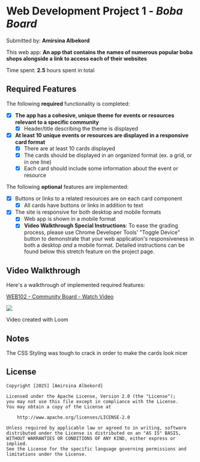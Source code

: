 # Web Development Project 1 - _Boba Board_

Submitted by: **Amirsina Albekord**

This web app: **An app that contains the names of numerous popular boba shops alongside a link to access each of their websites**

Time spent: **2.5** hours spent in total

## Required Features

The following **required** functionality is completed:

- [x] **The app has a cohesive, unique theme for events or resources relevant to a specific community**
  - [x] Header/title describing the theme is displayed
- [x] **At least 10 unique events or resources are displayed in a responsive card format**
  - [x] There are at least 10 cards displayed
  - [x] The cards should be displayed in an organized format (ex. a grid, or in one line)
  - [x] Each card should include some information about the event or resource

The following **optional** features are implemented:

- [x] Buttons or links to a related resources are on each card component
  - [x] All cards have buttons or links in addition to text
- [x] The site is responsive for both desktop and mobile formats
  - [x] Web app is shown in a mobile format
  - [x] **Video Walkthrough Special Instructions**: To ease the grading process, please use Chrome Developer Tools' "Toggle Device" button to demonstrate that your web application's responsiveness in both a desktop _and_ a mobile format. Detailed instructions can be found below this stretch feature on the project page.

## Video Walkthrough

Here's a walkthrough of implemented required features:

<div>
    <a href="https://www.loom.com/share/16d1be4c6f534e98a2df07daa9710717">
      <p>WEB102 - Community Board - Watch Video</p>
    </a>
    <a href="https://www.loom.com/share/16d1be4c6f534e98a2df07daa9710717">
      <img style="max-width:300px;" src="https://cdn.loom.com/sessions/thumbnails/16d1be4c6f534e98a2df07daa9710717-4700169af29fc057-full-play.gif">
    </a>
  </div>

<!-- Replace this with whatever GIF tool you used! -->

Video created with Loom

<!-- Recommended tools:
[Kap](https://getkap.co/) for macOS
[ScreenToGif](https://www.screentogif.com/) for Windows
[peek](https://github.com/phw/peek) for Linux. -->

## Notes

The CSS Styling was tough to crack in order to make the cards look nicer

## License

    Copyright [2025] [Amirsina Albekord]

    Licensed under the Apache License, Version 2.0 (the "License");
    you may not use this file except in compliance with the License.
    You may obtain a copy of the License at

        http://www.apache.org/licenses/LICENSE-2.0

    Unless required by applicable law or agreed to in writing, software
    distributed under the License is distributed on an "AS IS" BASIS,
    WITHOUT WARRANTIES OR CONDITIONS OF ANY KIND, either express or implied.
    See the License for the specific language governing permissions and
    limitations under the License.

